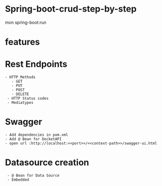 # Spring-boot-crud-step-by-step
mvn spring-boot:run
# features

# Rest Endpoints
    - HTTP Methods
	   - GET
	   - PUT
	   - POST
	   - DELETE
	 - HTTP Status codes
	 - Mediatypes
# Swagger
	- Add dependencies in pom.xml
	- Add @ Bean for DocketAPI
	- open url :http://localhost:<<port>>/<<context-path>>/swagger-ui.html
# Datasource creation
	 - @ Bean for Data Source
	 - Embedded